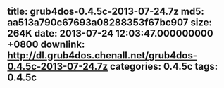 title: grub4dos-0.4.5c-2013-07-24.7z
md5: aa513a790c67693a08288353f67bc907
size: 264K
date: 2013-07-24 12:03:47.000000000 +0800
downlink: http://dl.grub4dos.chenall.net/grub4dos-0.4.5c-2013-07-24.7z
categories: 0.4.5c
tags: 0.4.5c
---

